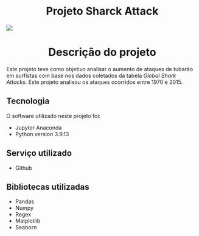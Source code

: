 # <h1 align="center"> Projeto Sharck Attack </h1>


<img src="https://user-images.githubusercontent.com/119675645/221066262-4c4ad41c-7c6b-4f05-a116-c906ae504042.jpg" >


## <h1 align="center"> Descrição do projeto </h1>

Este projeto teve como objetivo analisar o aumento de ataques de tubarão em surfistas com base nos dados coletados da tabela *Global Shark Attacks*. Este projeto analisou os ataques ocorridos entre 1970 e 2015.


## Tecnologia

O software utilizado neste projeto foi:

* Jupyter Anaconda
* Python version  3.9.13

## Serviço utilizado

* Github


## Bibliotecas utilizadas

* Pandas
* Numpy
* Regex
* Matplotlib
* Seaborn



